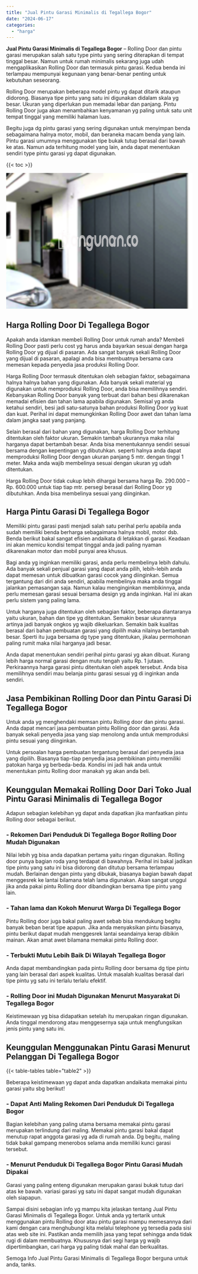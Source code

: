 ```yaml
---
title: "Jual Pintu Garasi Minimalis di Tegallega Bogor"
date: "2024-06-17"
categories: 
  - "harga"
---
```


**Jual Pintu Garasi Minimalis di Tegallega Bogor** – Rolling Door dan pintu garasi merupakan salah satu type pintu yang sering diterapkan di tempat tinggal besar. Namun untuk rumah minimalis sekarang juga udah mengaplikasikan Rolling Door dan termasuk pintu garasi. Kedua benda ini terlampau mempunyai kegunaan yang benar-benar penting untuk kebutuhan seseorang.

Rolling Door merupakan beberapa model pintu yg dapat ditarik ataupun didorong. Biasanya tipe pintu yang satu ini digunakan didalam skala yg besar. Ukuran yang diperlukan pun memadai lebar dan panjang. Pintu Rolling Door juga akan menambahkan kenyamanan yg paling untuk satu unit tempat tinggal yang memiliki halaman luas.

Begitu juga dg pintu garasi yang sering digunakan untuk menyimpan benda sebagaimana halnya motor, mobil, dan beraneka macam benda yang lain. Pintu garasi umumnya menggunakan tipe bukak tutup berasal dari bawah ke atas. Namun ada terhitung model yang lain, anda dapat menentukan sendiri type pintu garasi yg dapat digunakan.

{{< toc >}}

![Jual Pintu Garasi Minimalis di Tegallega Bogor](/images/pintu-garasi-57.png)

## Harga Rolling Door Di Tegallega Bogor

Apakah anda idamkan membeli Rolling Door untuk rumah anda? Membeli Rolling Door pasti perlu cost yg harus anda bayarkan sesuai dengan harga Rolling Door yg dijual di pasaran. Ada sangat banyak sekali Rolling Door yang dijual di pasaran, apalagi anda bisa membuatnya bersama cara memesan kepada penyedia jasa produksi Rolling Door.

Harga Rolling Door termasuk ditentukan oleh sebagian faktor, sebagaimana halnya halnya bahan yang digunakan. Ada banyak sekali material yg digunakan untuk memproduksi Rolling Door, anda bisa memilihnya sendiri. Kebanyakan Rolling Door banyak yang terbuat dari bahan besi dikarenakan memadai efisien dan tahan lama apabila digunakan. Semisal yg anda ketahui sendiri, besi jadi satu-satunya bahan produksi Rolling Door yg kuat dan kuat. Perihal ini dapat memungkinkan Rolling Door awet dan tahan lama dalam jangka saat yang panjang.

Selain berasal dari bahan yang digunakan, harga Rolling Door terhitung ditentukan oleh faktor ukuran. Semakin tambah ukurannya maka nilai harganya dapat bertambah besar. Anda bisa menentukannya sendiri sesuai bersama dengan kepentingan yg dibutuhkan. seperti halnya anda dapat memproduksi Rolling Door dengan ukuran panjang 5 mtr. dengan tinggi 1 meter. Maka anda wajib membelinya sesuai dengan ukuran yg udah ditentukan.

Harga Rolling Door tidak cukup lebih dihargai bersama harga Rp. 290.000 – Rp. 600.000 untuk tiap tiap mtr. persegi berasal dari Rolling Door yg dibutuhkan. Anda bisa membelinya sesuai yang diinginkan.

## Harga Pintu Garasi Di Tegallega Bogor

Memiliki pintu garasi pasti menjadi salah satu perihal perlu apabila anda sudah memiliki benda berharga sebagaimana halnya mobil, motor dsb. Benda berikut bakal sangat efisien andaikata di letakkan di garasi. Keadaan ini akan memicu kondisi tempat tinggal anda jadi paling nyaman dikarenakan motor dan mobil punyai area khusus.

Bagi anda yg inginkan memiliki garasi, anda perlu membelinya lebih dahulu. Ada banyak sekali penjual garasi yang dapat anda pilih, lebih-lebih anda dapat memesan untuk dibuatkan garasi cocok yang diinginkan. Semua tergantung dari diri anda sendiri, apabila membelinya maka anda tinggal jalankan pemasangan saja. Namun kalau menginginkan membikinnya, anda perlu memesan garasi sesuai bersama design yg anda inginkan. Hal ini akan perlu sistem yang paling lama.

Untuk harganya juga ditentukan oleh sebagian faktor, beberapa diantaranya yaitu ukuran, bahan dan tipe yg ditentukan. Semakin besar ukurannya artinya jadi banyak ongkos yg wajib dikeluarkan. Semakin baik kualitas berasal dari bahan pembuatan garasi yang dipilih maka nilainya bertambah besar. Sperti itu juga bersama dg type yang ditentukan, jikalau permohonan paling rumit maka nilai harganya jadi besar.

Anda dapat menentukan sendiri perihal pintu garasi yg akan dibuat. Kurang lebih harga normal garasi dengan mutu tengah yaitu Rp. 1 jutaan. Perkiraannya harga garasi pintu ditentukan oleh aspek tersebut. Anda bisa memilihnya sendiri mau belanja pintu garasi sesuai yg di inginkan anda sendiri.

## Jasa Pembikinan Rolling Door dan Pintu Garasi Di Tegallega Bogor

Untuk anda yg menghendaki memsan pintu Rolling door dan pintu garasi. Anda dapat mencari jasa pembuatan pintu Rolling door dan garasi. Ada banyak sekali penyedia jasa yang siap menolong anda untuk memproduksi pintu sesuai yang diinginkan.

Untuk persoalan harga pembuatan tergantung berasal dari penyedia jasa yang dipilih. Biasanya tiap-tiap penyedia jasa pembikinan pintu memiliki patokan harga yg berbeda-beda. Kondisi ini jadi hak anda untuk menentukan pintu Rolling door manakah yg akan anda beli.

## Keunggulan Memakai Rolling Door Dari Toko Jual Pintu Garasi Minimalis di Tegallega Bogor

Adapun sebagian kelebihan yg dapat anda dapatkan jika manfaatkan pintu Rolling door sebagai berikut.

### \- Rekomen Dari Penduduk Di Tegallega Bogor Rolling Door Mudah Digunakan

Nilai lebih yg bisa anda dapatkan pertama yaitu ringan digunakan. Rolling door punya bagian roda yang terdapat di bawahnya. Perihal ini bakal jadikan tipe pintu yang satu ini bisa didorong dan ditutup bersama terlampau mudah. Berlainan dengan pintu yang dibukak, biasanya bagian bawah dapat menggesrek ke lantai bilamana telah lama digunakan. Akan sangat unggul jika anda pakai pintu Rolling door dibandingkan bersama tipe pintu yang lain.

### \- Tahan lama dan Kokoh Menurut Warga Di Tegallega Bogor

Pintu Rolling door juga bakal paling awet sebab bisa mendukung begitu banyak beban berat tipe apapun. Jika anda menyaksikan pintu biasanya, pintu berikut dapat mudah menggesrek lantai seandainya kerap dibikin mainan. Akan amat awet bilamana memakai pintu Rolling door.

### \- Terbukti Mutu Lebih Baik Di Wilayah Tegallega Bogor

Anda dapat membandingkan pada pintu Rolling door bersama dg tipe pintu yang lain berasal dari aspek kualitas. Untuk masalah kualitas berasal dari tipe pintu yg satu ini terlalu terlalu efektif.

### \- Rolling Door ini Mudah Digunakan Menurut Masyarakat Di Tegallega Bogor

Keistimewaan yg bisa didapatkan setelah itu merupakan ringan digunakan. Anda tinggal mendorong atau menggesernya saja untuk mengfungsikan jenis pintu yang satu ini.

## Keunggulan Menggunakan Pintu Garasi Menurut Pelanggan Di Tegallega Bogor

{{< table-tables table="table2" >}}

Beberapa keistimewaan yg dapat anda dapatkan andaikata memakai pintu garasi yaitu sbg berikut!

### \- Dapat Anti Maling Rekomen Dari Penduduk Di Tegallega Bogor

Bagian kelebihan yang paling utama bersama memakai pintu garasi merupakan terlindung dari maling. Memakai pintu garasi bakal dapat menutup rapat anggota garasi yg ada di rumah anda. Dg begitu, maling tidak bakal gampang menerobos selama anda memiliki kunci garasi tersebut.

### \- Menurut Penduduk Di Tegallega Bogor Pintu Garasi Mudah Dipakai

Garasi yang paling enteng digunakan merupakan garasi bukak tutup dari atas ke bawah. variasi garasi yg satu ini dapat sangat mudah digunakan oleh siapapun.

Sampai disini sebagian info yg mampu kita jelaskan tentang Jual Pintu Garasi Minimalis di Tegallega Bogor. Untuk anda yg tertarik untuk menggunakan pintu Rolling door atau pintu garasi mampu memesannya dari kami dengan cara menghubungi kita melalui telephone yg tersedia pada sisi atas web site ini. Pastikan anda memilih jasa yang tepat sehingga anda tidak rugi di dalam membuatnya. Khususnya dari segi harga yg wajib dipertimbangkan, cari harga yg paling tidak mahal dan berkualitas.

Semoga Info Jual Pintu Garasi Minimalis di Tegallega Bogor berguna untuk anda, tanks.
